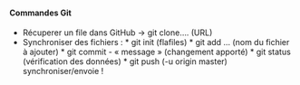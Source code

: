 ---
---
#### Commandes Git

* Récuperer un file dans GitHub → git clone…. (URL)
* Synchroniser des fichiers :
       * git init (flafiles)
       * git add … (nom du fichier à ajouter)
       * git commit - « message » (changement apporté)
       * git status (vérification des données)
       * git push (-u origin master)    synchroniser/envoie !